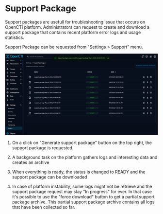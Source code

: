 # Support Package

Support packages are usefull for troubleshooting issue that occurs on OpenCTI platform.
Administrators can request to create and download a support package that contains recent platform error logs and usage statistics.

Support Package can be requested from "Settings > Support" menu.

![Support package overview](./assets/support-package-overview.png)

1. On a click on "Generate support package" button on the top right, the support package is requested.
1. A background task on the platform gathers logs and interesting data and creates an archive

1. When everything is ready, the status is changed to READY and the support package can be downloaded
1. In case of platform instability, some logs might not be retrieve and the support package request may stay "In progress" for ever. In that case it's possible to use the "force download" button to get a partial support package archive. This partial support package archive contains all logs that have been collected so far.